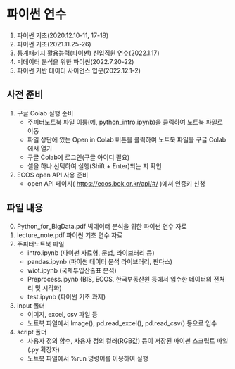 # 파이썬 연수

1. 파이썬 기초(2020.12.10-11, 17-18)
2. 파이썬 기초(2021.11.25-26)
3. 통계패키지 활용능력(파이썬) 신입직원 연수(2022.1.17)
4. 빅데이터 분석을 위한 파이썬(2022.7.20-22)
5. 파이썬 기반 데이터 사이언스 입문(2022.12.1-2)

## 사전 준비

1. 구글 Colab 실행 준비
    - 주피터노트북 파일 이름(예, python_intro.ipynb)을 클릭하여 노트북 파일로 이동
    - 파일 상단에 있는 Open in Colab 버튼을 클릭하여 노트북 파일을 구글 Colab에서 열기
    - 구글 Colab에 로그인(구글 아이디 필요)
    - 셀을 하나 선택하여 실행(Shift + Enter)되는 지 확인
2. ECOS open API 사용 준비
    - open API 페이지( https://ecos.bok.or.kr/api/#/ )에서 인증키 신청


## 파일 내용

0. Python_for_BigData.pdf 빅데이터 분석을 위한 파이썬 연수 자료
1. lecture_note.pdf 파이썬 기초 연수 자료
2. 주피터노트북 파일
    - intro.ipynb (파이썬 자료형, 문법, 라이브러리 등)
    - pandas.ipynb (파이썬 데이터 분석 라이브러리, 판다스)
    - wiot.ipynb (국제투입산출표 분석)
    - Preprocess.ipynb (BIS, ECOS, 한국부동산원 등에서 입수한 데이터의 전처리 및 시각화)
    - test.ipynb (파이썬 기초 과제)
3. input 폴더
    - 이미지, excel, csv 파일 등
    - 노트북 파일에서 Image(), pd.read_excel(), pd.read_csv() 등으로 입수
4. script 폴더
    - 사용자 정의 함수, 사용자 정의 컬러(RGB값) 등이 저장된 파이썬 스크립트 파일(.py 확장자)
    - 노트북 파일에서 %run 명령어를 이용하여 실행
